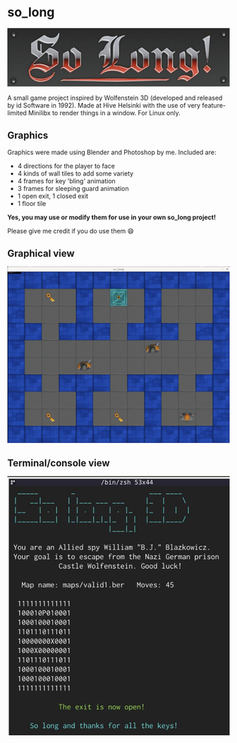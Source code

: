 # so_long

![game](./screenshots/logosolong.jpg)

A small game project inspired by Wolfenstein 3D (developed and released by id Software in 1992). Made at Hive Helsinki with the use of very feature-limited Minilibx to render things in a window. For Linux only.

## Graphics

Graphics were made using Blender and Photoshop by me. Included are:
- 4 directions for the player to face
- 4 kinds of wall tiles to add some variety
- 4 frames for key 'bling' animation
- 3 frames for sleeping guard animation
- 1 open exit, 1 closed exit
- 1 floor tile

**Yes, you may use or modify them for use in your own so_long project!**

Please give me credit if you do use them 😄

## Graphical view

![game](./screenshots/game.jpg)

## Terminal/console view

![game](./screenshots/terminal.jpg)
